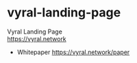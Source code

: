 # vyral-landing-page
Vyral Landing Page  
https://vyral.network

* Whitepaper https://vyral.network/paper


